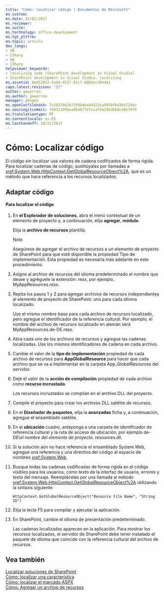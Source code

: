 ```yaml
---
title: "Cómo: localizar código | Documentos de Microsoft"
ms.custom: 
ms.date: 02/02/2017
ms.reviewer: 
ms.suite: 
ms.technology: office-development
ms.tgt_pltfrm: 
ms.topic: article
dev_langs:
- VB
- CSharp
- VB
- CSharp
helpviewer_keywords:
- localizing code [SharePoint development in Visual Studio]
- SharePoint development in Visual Studio, localizing
ms.assetid: 0e852052-5ad4-4517-81cf-8865ec304441
caps.latest.revision: "17"
author: gewarren
ms.author: gewarren
manager: ghogen
ms.openlocfilehash: 7c283f8e2b73fdb4ba44322ca09f8fb436d729ec
ms.sourcegitcommit: f40311056ea0b4677efcca74a285dbb0ce0e7974
ms.translationtype: MT
ms.contentlocale: es-ES
ms.lasthandoff: 10/31/2017
---
```

# <a name="how-to-localize-code"></a>Cómo: Localizar código
  El código sin localizar usa valores de cadena codificados de forma rígida. Para localizar cadenas de código, sustitúyalas por llamadas a <xref:System.Web.HttpContext.GetGlobalResourceObject%2A>, que es un método que hace referencia a los recursos localizados.  
  
## <a name="localizing-code"></a>Adaptar código  
  
#### <a name="to-localize-code"></a>Para localizar el código  
  
1.  En **el Explorador de soluciones**, abra el menú contextual de un elemento de proyecto y, a continuación, elija **agregar**, **módulo**.  
  
     Elija la **archivo de recursos** plantilla.  
  
    > [!NOTE]  
    >  Asegúrese de agregar el archivo de recursos a un elemento de proyecto de SharePoint para que esté disponible la propiedad Tipo de implementación. Esta propiedad es necesaria más adelante en este procedimiento.  
  
2.  Asigne al archivo de recursos del idioma predeterminado el nombre que desee y agréguele la extensión .resx, por ejemplo, MyAppResources.resx.  
  
3.  Repita los pasos 1 y 2 para agregar archivos de recursos independientes al elemento de proyecto de SharePoint: uno para cada idioma localizado.  
  
     Use el mismo nombre base para cada archivo de recursos localizado, pero agregue el identificador de la referencia cultural. Por ejemplo, el nombre del archivo de recursos localizado en alemán será MyAppResources.de-DE.resx.  
  
4.  Abra cada uno de los archivos de recursos y agregue las cadenas localizadas. Use los mismos identificadores de cadena en cada archivo.  
  
5.  Cambie el valor de la **tipo de implementación** propiedad de cada archivo de recursos para **AppGlobalResource** para hacer que cada archivo que se va a implementar en la carpeta App_GlobalResources del servidor.  
  
6.  Deje el valor de la **acción de compilación** propiedad de cada archivo como **recurso incrustado**.  
  
     Los recursos incrustados se compilan en el archivo DLL del proyecto.  
  
7.  Compile el proyecto para crear los archivos DLL satélite de recursos.  
  
8.  En el **Diseñador de paquetes**, elija la **avanzadas** ficha y, a continuación, agregue el ensamblado satélite.  
  
9. En el **ubicación** cuadro, anteponga a una carpeta de identificador de referencia cultural y la ruta de acceso de ubicación, por ejemplo de-DE\\*el nombre del elemento de proyecto*. resources.dll.  
  
10. Si la solución aún no hace referencia el ensamblado System.Web, agregue una referencia y una directiva del código al espacio de nombres <xref:System.Web>.  
  
11. Busque todas las cadenas codificadas de forma rígida en el código visibles para los usuarios, como texto de la interfaz de usuario, errores y texto del mensaje. Reemplácelas por una llamada al método <xref:System.Web.HttpContext.GetGlobalResourceObject%2A> utilizando la sintaxis siguiente:  
  
    ```  
    HttpContext.GetGlobalResourceObject("Resource File Name", "String ID")  
    ```  
  
12. Elija la tecla F5 para compilar y ejecutar la aplicación.  
  
13. En SharePoint, cambie el idioma de presentación predeterminado.  
  
     Las cadenas localizadas aparecen en la aplicación. Para mostrar los recursos localizados, el servidor de SharePoint debe tener instalado el paquete de idioma que coincide con la referencia cultural del archivo de recursos.  
  
## <a name="see-also"></a>Vea también  
 [Localizar soluciones de SharePoint](../sharepoint/localizing-sharepoint-solutions.md)   
 [Cómo: localizar una característica](../sharepoint/how-to-localize-a-feature.md)   
 [Cómo: localizar el marcado ASPX](../sharepoint/how-to-localize-aspx-markup.md)   
 [Cómo: Agregar un archivo de recursos](../sharepoint/how-to-add-a-resource-file.md)  
  
  